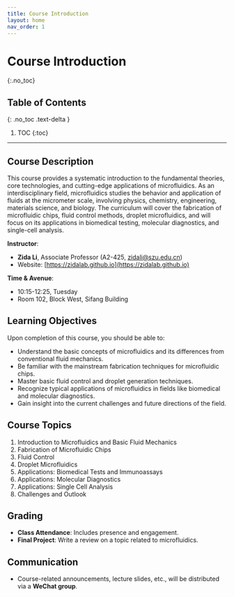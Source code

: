 ```yaml
---
title: Course Introduction
layout: home
nav_order: 1
---
```


# Course Introduction
{:.no_toc}

## Table of Contents
{: .no_toc .text-delta }

1. TOC
{:toc}

---

## Course Description

This course provides a systematic introduction to the fundamental theories, core technologies, and cutting-edge applications of microfluidics. As an interdisciplinary field, microfluidics studies the behavior and application of fluids at the micrometer scale, involving physics, chemistry, engineering, materials science, and biology. The curriculum will cover the fabrication of microfluidic chips, fluid control methods, droplet microfluidics, and will focus on its applications in biomedical testing, molecular diagnostics, and single-cell analysis.

**Instructor**:
- **Zida Li**, Associate Professor (A2-425, zidali@szu.edu.cn)
- Website: [https://zidalab.github.io](https://zidalab.github.io)

**Time & Avenue**:
- 10:15-12:25, Tuesday
- Room 102, Block West, Sifang Building

## Learning Objectives

Upon completion of this course, you should be able to:
- Understand the basic concepts of microfluidics and its differences from conventional fluid mechanics.
- Be familiar with the mainstream fabrication techniques for microfluidic chips.
- Master basic fluid control and droplet generation techniques.
- Recognize typical applications of microfluidics in fields like biomedical and molecular diagnostics.
- Gain insight into the current challenges and future directions of the field.

## Course Topics

1.  Introduction to Microfluidics and Basic Fluid Mechanics
2.  Fabrication of Microfluidic Chips
3.  Fluid Control
4.  Droplet Microfluidics
5.  Applications: Biomedical Tests and Immunoassays
6.  Applications: Molecular Diagnostics
7.  Applications: Single Cell Analysis
8.  Challenges and Outlook

## Grading

- **Class Attendance**: Includes presence and engagement.
- **Final Project**: Write a review on a topic related to microfluidics.

## Communication

- Course-related announcements, lecture slides, etc., will be distributed via a **WeChat group**.
